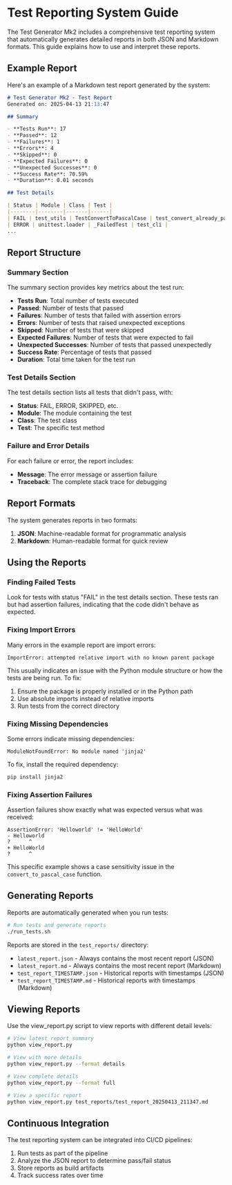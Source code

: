 # Test Reporting System Guide

The Test Generator Mk2 includes a comprehensive test reporting system that automatically generates detailed reports in both JSON and Markdown formats. This guide explains how to use and interpret these reports.

## Example Report

Here's an example of a Markdown test report generated by the system:

```markdown
# Test Generator Mk2 - Test Report
Generated on: 2025-04-13 21:13:47

## Summary

- **Tests Run**: 17
- **Passed**: 12
- **Failures**: 1
- **Errors**: 4
- **Skipped**: 0
- **Expected Failures**: 0
- **Unexpected Successes**: 0
- **Success Rate**: 70.59%
- **Duration**: 0.01 seconds

## Test Details

| Status | Module | Class | Test |
|--------|--------|-------|------|
| FAIL | test_utils | TestConvertToPascalCase | test_convert_already_pascal_case |
| ERROR | unittest.loader | _FailedTest | test_cli |
...
```

## Report Structure

### Summary Section

The summary section provides key metrics about the test run:

- **Tests Run**: Total number of tests executed
- **Passed**: Number of tests that passed
- **Failures**: Number of tests that failed with assertion errors
- **Errors**: Number of tests that raised unexpected exceptions
- **Skipped**: Number of tests that were skipped
- **Expected Failures**: Number of tests that were expected to fail
- **Unexpected Successes**: Number of tests that passed unexpectedly
- **Success Rate**: Percentage of tests that passed
- **Duration**: Total time taken for the test run

### Test Details Section

The test details section lists all tests that didn't pass, with:

- **Status**: FAIL, ERROR, SKIPPED, etc.
- **Module**: The module containing the test
- **Class**: The test class
- **Test**: The specific test method

### Failure and Error Details

For each failure or error, the report includes:

- **Message**: The error message or assertion failure
- **Traceback**: The complete stack trace for debugging

## Report Formats

The system generates reports in two formats:

1. **JSON**: Machine-readable format for programmatic analysis
2. **Markdown**: Human-readable format for quick review

## Using the Reports

### Finding Failed Tests

Look for tests with status "FAIL" in the test details section. These tests ran but had assertion failures, indicating that the code didn't behave as expected.

### Fixing Import Errors

Many errors in the example report are import errors:

```
ImportError: attempted relative import with no known parent package
```

This usually indicates an issue with the Python module structure or how the tests are being run. To fix:

1. Ensure the package is properly installed or in the Python path
2. Use absolute imports instead of relative imports
3. Run tests from the correct directory

### Fixing Missing Dependencies

Some errors indicate missing dependencies:

```
ModuleNotFoundError: No module named 'jinja2'
```

To fix, install the required dependency:

```bash
pip install jinja2
```

### Fixing Assertion Failures

Assertion failures show exactly what was expected versus what was received:

```
AssertionError: 'Helloworld' != 'HelloWorld'
- Helloworld
?      ^
+ HelloWorld
?      ^
```

This specific example shows a case sensitivity issue in the `convert_to_pascal_case` function.

## Generating Reports

Reports are automatically generated when you run tests:

```bash
# Run tests and generate reports
./run_tests.sh
```

Reports are stored in the `test_reports/` directory:

- `latest_report.json` - Always contains the most recent report (JSON)
- `latest_report.md` - Always contains the most recent report (Markdown)
- `test_report_TIMESTAMP.json` - Historical reports with timestamps (JSON)
- `test_report_TIMESTAMP.md` - Historical reports with timestamps (Markdown)

## Viewing Reports

Use the view_report.py script to view reports with different detail levels:

```bash
# View latest report summary
python view_report.py

# View with more details
python view_report.py --format details

# View complete details
python view_report.py --format full

# View a specific report
python view_report.py test_reports/test_report_20250413_211347.md
```

## Continuous Integration

The test reporting system can be integrated into CI/CD pipelines:

1. Run tests as part of the pipeline
2. Analyze the JSON report to determine pass/fail status
3. Store reports as build artifacts
4. Track success rates over time